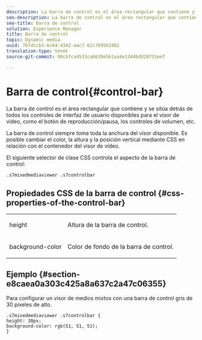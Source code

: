 ```yaml
---
description: La barra de control es el área rectangular que contiene y se sitúa detrás de todos los controles de interfaz de usuario disponibles para el visor de vídeo, como el botón de reproducción/pausa, los controles de volumen, etc.
seo-description: La barra de control es el área rectangular que contiene y se sitúa detrás de todos los controles de interfaz de usuario disponibles para el visor de vídeo, como el botón de reproducción/pausa, los controles de volumen, etc.
seo-title: Barra de control
solution: Experience Manager
title: Barra de control
topic: Dynamic media
uuid: 7b7dccb3-6c64-4342-aac7-82c769561902
translation-type: tm+mt
source-git-commit: 90cbfca4533ca6639e561aa4e1344bdd20731eef

---
```



# Barra de control{#control-bar}

La barra de control es el área rectangular que contiene y se sitúa detrás de todos los controles de interfaz de usuario disponibles para el visor de vídeo, como el botón de reproducción/pausa, los controles de volumen, etc.

<!--<a id="section_061E550C1C1D4DB2BD663A898895B38C"></a>-->

La barra de control siempre toma toda la anchura del visor disponible. Es posible cambiar el color, la altura y la posición vertical mediante CSS en relación con el contenedor del visor de vídeo.

El siguiente selector de clase CSS controla el aspecto de la barra de control:

```
.s7mixedmediaviewer .s7controlbar
```

## Propiedades CSS de la barra de control {#css-properties-of-the-control-bar}

<table id="table_C48C56E696304C9BAFEE71BA9EA9A174"> 
 <tbody> 
  <tr> 
   <td colname="col1"> <p> <span class="codeph"> height </span> </p> </td> 
   <td colname="col2"> <p>Altura de la barra de control. </p> </td> 
  </tr> 
  <tr> 
   <td colname="col1"> <p> <span class="codeph"> background-color </span> </p> </td> 
   <td colname="col2"> <p>Color de fondo de la barra de control. </p> </td> 
  </tr> 
 </tbody> 
</table>

## Ejemplo {#section-e8caea0a303c425a8a637c2a47c06355}

Para configurar un visor de medios mixtos con una barra de control gris de 30 píxeles de alto.

```
.s7mixedmediaviewer .s7controlbar {  
height: 30px; 
background-color: rgb(51, 51, 51); 
}
```

